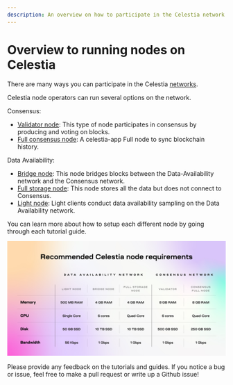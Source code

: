 ```yaml
---
description: An overview on how to participate in the Celestia network.
---
```


# Overview to running nodes on Celestia

There are many ways you can participate in the Celestia
[networks](./participate.md).

Celestia node operators can run several options on the network.

Consensus:

- [Validator node](./consensus-node.md#optional-setting-up-a-validator):
  This type of node participates
  in consensus by producing and voting on blocks.
- [Full consensus node](./consensus-node.md): A celestia-app Full node
  to sync blockchain history.

Data Availability:

- [Bridge node](./bridge-node.md): This node bridges blocks between the
  Data-Availability network and the Consensus network.
- [Full storage node](./full-storage-node.md): This node stores all
  the data but does not connect to Consensus.
- [Light node](./light-node.md): Light clients conduct data availability
  sampling on the Data Availability network.

You can learn more about how to setup each different node by going through
each tutorial guide.

![Banner](/public/img/node-requirements.jpg)

Please provide any feedback on the tutorials and guides. If you notice
a bug or issue, feel free to make a pull request or write up a Github
issue!
